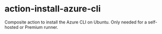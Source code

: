 # action-install-azure-cli
Composite action to install the Azure CLI on Ubuntu. Only needed for a self-hosted or Premium runner.
